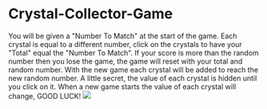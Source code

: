 # Crystal-Collector-Game
You will be given a "Number To Match" at the start of the game. 
Each crystal is equal to a different number, click on the 
crystals to have your "Total" equal the "Number To Match".
If your score is more than the random number then you lose the 
game, the game will reset with your total and random number.
With the new game each crystal will be added to reach the new
random number. A little secret, the value of each crystal is hidden 
until you click on it. When a new game starts the value of each crystal will change, GOOD LUCK!
<img src=".assets/images/read-me-update.png">
